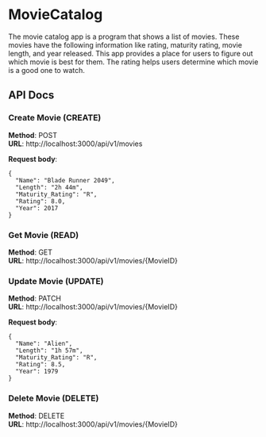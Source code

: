 # MovieCatalog

The movie catalog app is a program that shows a list of movies. These movies have the following information 
like rating, maturity rating, movie length, and year released. This app provides a place for users to figure 
out which movie is best for them. The rating helps users determine which movie is a good one to watch.

## API Docs

### Create Movie (CREATE)
**Method**: POST \
**URL**: http://localhost:3000/api/v1/movies

**Request body**:
```
{
  "Name": "Blade Runner 2049",
  "Length": "2h 44m",
  "Maturity_Rating": "R",
  "Rating": 8.0,
  "Year": 2017
}
```

### Get Movie (READ)
**Method**: GET \
**URL**: http://localhost:3000/api/v1/movies/{MovieID}

### Update Movie (UPDATE)
**Method**: PATCH \
**URL**: http://localhost:3000/api/v1/movies/{MovieID}

**Request body**:
```
{
  "Name": "Alien",
  "Length": "1h 57m",
  "Maturity_Rating": "R",
  "Rating": 8.5,
  "Year": 1979
}
```

### Delete Movie (DELETE)
**Method**: DELETE \
**URL**: http://localhost:3000/api/v1/movies/{MovieID}

